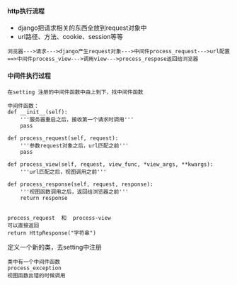 #### http执行流程

- django把请求相关的东西全放到request对象中
- url路径、方法、cookie、session等等

```
浏览器--->请求--->django产生request对象--->中间件process_request--->url配置==>中间件process_view--->调用view--->process_respose返回给浏览器
```

#### 中间件执行过程

```
在setting 注册的中间件函数中由上到下，找中间件函数

中间件函数：
def __init__(self):
	'''服务器重启之后，接收第一个请求时调用'''
	pass

def process_request(self, request):
	'''参数request对象之后，url匹配之前'''
	pass

def process_view(self, request, view_func, *view_args, **kwargs):
	'''url匹配之后，视图调用之前'''
	
def process_response(self, request, response):
	'''视图函数调用之后，返回给浏览器之前'''
	return response
	
```

```
process_request  和  process-view
可以直接返回
return HttpResponse("字符串")
```

定义一个新的类，去setting中注册

```
类中有一个中间件函数
process_exception
视图函数出错的时候调用 
```

